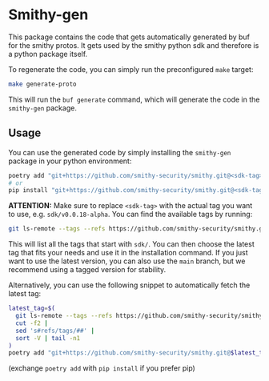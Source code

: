 # Smithy-gen

This package contains the code that gets automatically generated by buf for the smithy protos. It gets used by the smithy python sdk and therefore is a python package itself.

To regenerate the code, you can simply run the preconfigured `make` target:

```bash
make generate-proto
```

This will run the `buf generate` command, which will generate the code in the `smithy-gen` package.

## Usage

You can use the generated code by simply installing the `smithy-gen` package in your python environment:

```bash
poetry add "git+https://github.com/smithy-security/smithy.git@<sdk-tag>#subdirectory=sdk/smithy-gen"
# or
pip install "git+https://github.com/smithy-security/smithy.git@<sdk-tag>#subdirectory=sdk/smithy-gen"
```

**ATTENTION:** Make sure to replace `<sdk-tag>` with the actual tag you want to use, e.g. `sdk/v0.0.18-alpha`. You can find the available tags by running:

```bash
git ls-remote --tags --refs https://github.com/smithy-security/smithy.git 'refs/tags/sdk/*'
```

This will list all the tags that start with `sdk/`. You can then choose the latest tag that fits your needs and use it in the installation command.
If you just want to use the latest version, you can also use the `main` branch, but we recommend using a tagged version for stability.

Alternatively, you can use the following snippet to automatically fetch the latest tag:

```bash
latest_tag=$(                           
  git ls-remote --tags --refs https://github.com/smithy-security/smithy.git 'refs/tags/sdk/*' |
  cut -f2 |
  sed 's#refs/tags/##' |
  sort -V | tail -n1
)
poetry add "git+https://github.com/smithy-security/smithy.git@$latest_tag#subdirectory=sdk/smithy-gen"
```

(exchange `poetry add` with `pip install` if you prefer pip)
